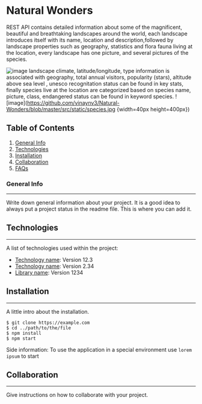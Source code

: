 # Natural Wonders
REST API contains detailed information about some of the magnificent, beautiful and breathtaking landscapes around the world, each landscape introduces itself with its name, location and description,followed by landscape properties such as geography, statistics and flora fauna living at the location, every landscape has one picture, and several pictures of the species. 

![image](https://github.com/vinaynv3/Natural-Wonders/blob/master/src/static/naturalwonders.jpg)
landscape climate, latitude/longitude, type information is associated with geography, total annual visitors, popularity (stars), altitude above sea level , unesco recognitation status can be found in key stats, finally species live at the location are categorized based on  species name, picture, class, endangered status can be found in keyword species.
![image](https://github.com/vinaynv3/Natural-Wonders/blob/master/src/static/species.jpg {width=40px height=400px})

## Table of Contents
1. [General Info](#overview)
2. [Technologies](#technologies)
3. [Installation](#installation)
4. [Collaboration](#instructions)
5. [FAQs](#faqs)
### General Info
***
Write down general information about your project. It is a good idea to always put a project status in the readme file. This is where you can add it. 

## Technologies
***
A list of technologies used within the project:
* [Technology name](https://example.com): Version 12.3 
* [Technology name](https://example.com): Version 2.34
* [Library name](https://example.com): Version 1234
## Installation
***
A little intro about the installation. 
```
$ git clone https://example.com
$ cd ../path/to/the/file
$ npm install
$ npm start
```
Side information: To use the application in a special environment use ```lorem ipsum``` to start
## Collaboration
***
Give instructions on how to collaborate with your project.
